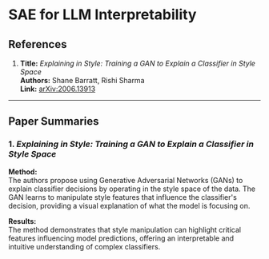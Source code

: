 
# SAE for LLM Interpretability

## References

1. **Title:** *Explaining in Style: Training a GAN to Explain a Classifier in Style Space*  
   **Authors:** Shane Barratt, Rishi Sharma  
   **Link:** [arXiv:2006.13913](https://arxiv.org/abs/2006.13913)


---

## Paper Summaries

### 1. *Explaining in Style: Training a GAN to Explain a Classifier in Style Space*

**Method:**  
The authors propose using Generative Adversarial Networks (GANs) to explain classifier decisions by operating in the style space of the data. The GAN learns to manipulate style features that influence the classifier's decision, providing a visual explanation of what the model is focusing on.

**Results:**  
The method demonstrates that style manipulation can highlight critical features influencing model predictions, offering an interpretable and intuitive understanding of complex classifiers.
